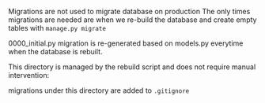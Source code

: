 Migrations are not used to migrate database on production
The only times migrations are needed are when we re-build the database and
create empty tables with `manage.py migrate`


0000_initial.py migration is re-generated based on models.py everytime when the database is rebuilt.  

This directory is managed by the rebuild script and does not require manual intervention:

migrations under this directory are added to `.gitignore`
